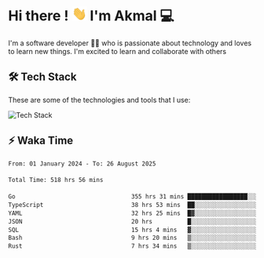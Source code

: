 # Hi there ! <img src="https://github.com/ABSphreak/ABSphreak/blob/master/gifs/Hi.gif" width="30"> I'm Akmal  💻

I'm a software developer 👨‍💻 who is passionate about technology and loves to learn new things. I'm excited to learn and collaborate with others

## 🛠️ Tech Stack

These are some of the technologies and tools that I use:

![Tech Stack](https://skillicons.dev/icons?i=typescript,nodejs,javascript,express,nest,sequelize,go,rabbitmq,python,solidity,react,vue,next,nuxtjs,webpack,vite,tailwindcss,bootstrap,css,scss,html,vercel,firebase,heroku,netlify,docker,postgresql,mongodb,redis,mysql,graphql,git,github,gitlab,vscode,figma,postman,pytorch,tensorflow,bash)

## ⚡ Waka Time
<!--START_SECTION:waka-->

```txt
From: 01 January 2024 - To: 26 August 2025

Total Time: 518 hrs 56 mins

Go                                 355 hrs 31 mins █████████████████░░░░░░░░   68.51 %
TypeScript                         38 hrs 53 mins  ██░░░░░░░░░░░░░░░░░░░░░░░   07.49 %
YAML                               32 hrs 25 mins  █▓░░░░░░░░░░░░░░░░░░░░░░░   06.25 %
JSON                               20 hrs          █░░░░░░░░░░░░░░░░░░░░░░░░   03.86 %
SQL                                15 hrs 4 mins   ▓░░░░░░░░░░░░░░░░░░░░░░░░   02.90 %
Bash                               9 hrs 20 mins   ▒░░░░░░░░░░░░░░░░░░░░░░░░   01.80 %
Rust                               7 hrs 34 mins   ▒░░░░░░░░░░░░░░░░░░░░░░░░   01.46 %
```

<!--END_SECTION:waka-->


